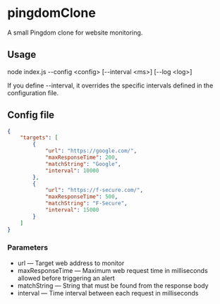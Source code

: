 # pingdomClone

A small Pingdom clone for website monitoring.

## Usage

node index.js --config \<config\> [--interval \<ms\>] [--log \<log\>]

If you define --interval, it overrides the specific intervals defined in the configuration file.

## Config file

```json
{
    "targets": [
        {
            "url": "https://google.com/",
            "maxResponseTime": 200,
            "matchString": "Google",
            "interval": 10000
        },
        {
            "url": "https://f-secure.com/",
            "maxResponseTime": 500,
            "matchString": "F-Secure",
            "interval": 15000
        }
    ]
}
```
### Parameters

* url — Target web address to monitor
* maxResponseTime — Maximum web request time in milliseconds allowed before triggering an alert
* matchString — String that must be found from the response body
* interval — Time interval between each request in milliseconds
